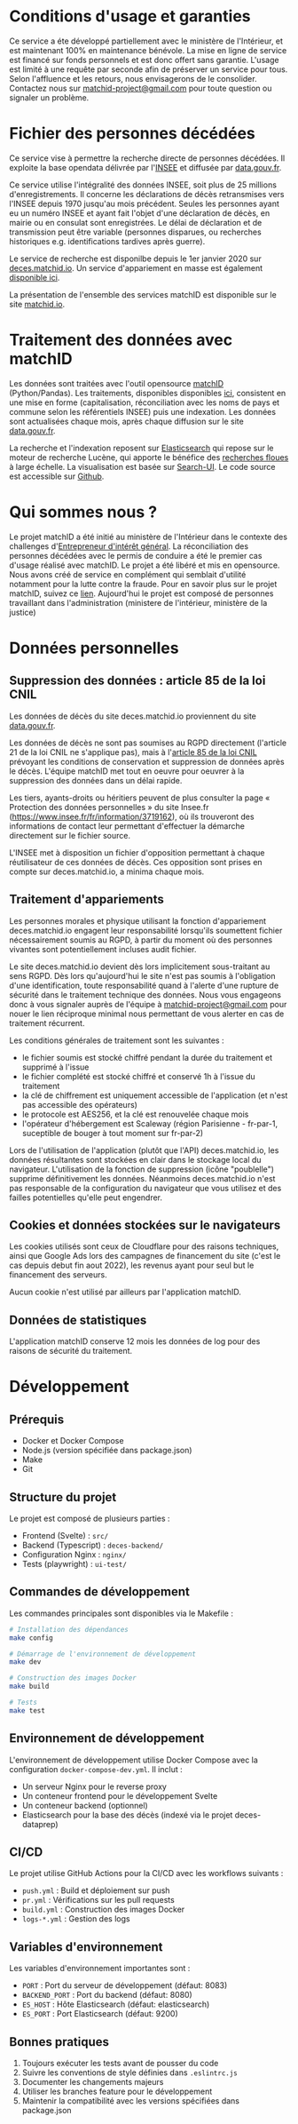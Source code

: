 
# Conditions d'usage et garanties

Ce service a éte développé partiellement avec le ministère de l'Intérieur, et est maintenant 100% en maintenance bénévole.
La mise en ligne de service est financé sur fonds personnels et est donc offert sans garantie.
L'usage est limité à une requête par seconde afin de préserver un service pour tous. Selon
l'affluence et les retours, nous envisagerons de le consolider. Contactez nous
sur <a href="mailto:matchid.project@gmail.com">matchid-project@gmail.com</a> pour
toute question ou signaler un problème.

# Fichier des personnes décédées
Ce service vise à permettre la recherche directe de personnes décédées. Il exploite la base opendata
délivrée par l'<a href="https://www.insee.fr/fr/information/4190491">INSEE</a> et
diffusée par <a href="https://www.data.gouv.fr/fr/datasets/fichier-des-personnes-decedees/">data.gouv.fr</a>.

Ce service utilise l'intégralité des données INSEE, soit plus de 25 millions d'enregistrements.
Il concerne les déclarations de décès retransmises vers l'INSEE depuis 1970 jusqu'au mois précédent.
Seules les personnes ayant eu un numéro INSEE et ayant fait l'objet d'une déclaration de décès, en mairie ou
en consulat sont enregistrées. Le délai de déclaration et de transmission peut être variable (personnes disparues, ou
recherches historiques e.g. identifications tardives après guerre).

Le service de recherche est disponilbe depuis le 1er janvier 2020 sur <a href="https://deces.matchid.io" title="deces.matchid.io" target="_blank">deces.matchid.io</a>. Un service d'appariement en masse est également <a href="https://deces.matchid.io/link" title="deces.matchid.io" target="_blank">disponible ici</a>.

La présentation de l'ensemble des services matchID est disponible sur le site <a href="https://matchid.io" title="matchid.io" target="_blank">matchid.io</a>.

# Traitement des données avec matchID
Les données sont traitées avec l'outil opensource <a href="https://matchid.io">matchID</a> (Python/Pandas). Les traitements, disponibles
disponibles <a href="https://github.com/matchid-project/personnes-decedees_search">ici</a>,
consistent en une mise en forme (capitalisation, réconciliation avec les noms de pays et commune
selon les référentiels INSEE) puis une indexation. Les données sont actualisées chaque mois, après chaque diffusion sur le
site <a href="https://www.data.gouv.fr/fr/datasets/fichier-des-personnes-decedees/">data.gouv.fr</a>.

La recherche et l'indexation reposent sur <a href="https://elastic.co">Elasticsearch</a>
qui repose sur le moteur de recherche Lucène, qui apporte le bénéfice
des <a href="https://wikipedia.org/wiki/Recherche_approximative">recherches floues</a> à
large échelle. La visualisation est basée
sur <a href="https://swiftype.com/search-ui">Search-UI</a>.
Le code source est accessible sur <a href="https://github.com/matchid-project/personnes-decedees_search-ui">Github</a>.

# Qui sommes nous ?
Le projet matchID a été initié au ministère de l'Intérieur dans le contexte des
challenges d'<a href="https://entrepreneur-interet-general.etalab.gouv.fr/defis/2017/mi-matchid.html">Entrepreneur d'intérêt général</a>.
La réconciliation des personnes décédées avec le permis de conduire a été le premier cas d'usage réalisé avec
matchID. Le projet a été libéré et mis en opensource. Nous avons créé de service
en complément qui semblait d'utilité notamment pour la lutte contre la fraude.
Pour en savoir plus sur le projet matchID, suivez ce <a href="https://matchid.io">lien</a>.
Aujourd'hui le projet est composé de personnes travaillant dans l'administration (ministere de l'intérieur, ministère de la justice)

# Données personnelles

## Suppression des données : article 85 de la loi CNIL

Les données de décès du site deces.matchid.io proviennent du site [data.gouv.fr](https://www.data.gouv.fr/fr/datasets/fichier-des-personnes-decedees/).

Les données de décès ne sont pas soumises au RGPD directement (l'article 21 de la loi CNIL ne s'applique pas), mais à l'[article 85 de la loi CNIL](https://www.cnil.fr/fr/la-loi-informatique-et-libertes#article85) prévoyant les conditions de conservation et suppression de données après le décès. L'équipe matchID met tout en oeuvre pour oeuvrer à la suppression des données dans un délai rapide.

Les tiers, ayants-droits ou héritiers peuvent de plus consulter la page « Protection des données personnelles » du site Insee.fr (https://www.insee.fr/fr/information/3719162), où ils trouveront des informations de contact leur permettant d'effectuer la démarche directement sur le fichier source. 

L'INSEE met à disposition un fichier d'opposition permettant à chaque réutilisateur de ces données de décès. Ces opposition sont prises en compte sur deces.matchid.io, a minima chaque mois.

## Traitement d'appariements

Les personnes morales et physique utilisant la fonction d'appariement deces.matchid.io engagent leur responsabilité lorsqu'ils soumettent fichier nécessairement soumis au RGPD, à partir du moment où des personnes vivantes sont potentiellement incluses audit fichier.

Le site deces.matchid.io devient dès lors implicitement sous-traitant au sens RGPD. Dès lors qu'aujourd'hui le site n'est pas soumis à l'obligation d'une identification, toute responsabilité quand à l'alerte d'une rupture de sécurité dans le traitement technique des données. Nous vous engageons donc à vous signaler auprès de l'équipe à matchid-project@gmail.com pour nouer le lien réciproque minimal nous permettant de vous alerter en cas de traitement récurrent.

Les conditions générales de traitement sont les suivantes :
- le fichier soumis est stocké chiffré pendant la durée du traitement et supprimé à l'issue
- le fichier complété est stocké chiffré et conservé 1h à l'issue du traitement
- la clé de chiffrement est uniquement accessible de l'application (et n'est pas accessible des opérateurs)
- le protocole est AES256, et la clé est renouvelée chaque mois
- l'opérateur d'hébergement est Scaleway (région Parisienne - fr-par-1, suceptible de bouger à tout moment sur fr-par-2)

Lors de l'utilisation de l'application (plutôt que l'API) deces.matchid.io, les données résultantes sont stockées en clair dans le stockage local du navigateur. L'utilisation de la fonction de suppression (icône "poublelle") supprime définitivement les données. Néanmoins deces.matchid.io n'est pas responsable de la configuration du navigateur que vous utilisez et des failles potentielles qu'elle peut engendrer.

## Cookies et données stockées sur le navigateurs

Les cookies utilisés sont ceux de Cloudflare pour des raisons techniques, ainsi que Google Ads lors des campagnes de financement du site (c'est le cas depuis debut fin aout 2022), les revenus ayant pour seul but le financement des serveurs.

Aucun cookie n'est utilisé par ailleurs par l'application matchID.

## Données de statistiques

L'application matchID conserve 12 mois les données de log pour des raisons de sécurité du traitement. 

# Développement

## Prérequis

- Docker et Docker Compose
- Node.js (version spécifiée dans package.json)
- Make
- Git

## Structure du projet

Le projet est composé de plusieurs parties :
- Frontend (Svelte) : `src/`
- Backend (Typescript) : `deces-backend/`
- Configuration Nginx : `nginx/`
- Tests (playwright) : `ui-test/`

## Commandes de développement

Les commandes principales sont disponibles via le Makefile :

```bash
# Installation des dépendances
make config

# Démarrage de l'environnement de développement
make dev

# Construction des images Docker
make build

# Tests
make test

```

## Environnement de développement

L'environnement de développement utilise Docker Compose avec la configuration `docker-compose-dev.yml`. Il inclut :
- Un serveur Nginx pour le reverse proxy
- Un conteneur frontend pour le développement Svelte
- Un conteneur backend (optionnel)
- Elasticsearch pour la base des décès (indexé via le projet deces-dataprep)

## CI/CD

Le projet utilise GitHub Actions pour la CI/CD avec les workflows suivants :
- `push.yml` : Build et déploiement sur push
- `pr.yml` : Vérifications sur les pull requests
- `build.yml` : Construction des images Docker
- `logs-*.yml` : Gestion des logs

## Variables d'environnement

Les variables d'environnement importantes sont :
- `PORT` : Port du serveur de développement (défaut: 8083)
- `BACKEND_PORT` : Port du backend (défaut: 8080)
- `ES_HOST` : Hôte Elasticsearch (défaut: elasticsearch)
- `ES_PORT` : Port Elasticsearch (défaut: 9200)

## Bonnes pratiques

1. Toujours exécuter les tests avant de pousser du code
2. Suivre les conventions de style définies dans `.eslintrc.js`
3. Documenter les changements majeurs
4. Utiliser les branches feature pour le développement
5. Maintenir la compatibilité avec les versions spécifiées dans package.json
